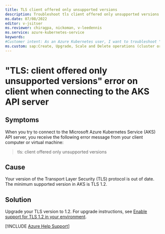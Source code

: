 ```yaml
---
title: TLS client offered only unsupported versions
description: Troubleshoot tls client offered only unsupported versions error messages from the client when connecting to the Azure Kubernetes Service (AKS) API server.
ms.date: 07/08/2022
editor: v-jsitser
ms.reviewer: chiragpa, nickoman, v-leedennis
ms.service: azure-kubernetes-service
keywords:
#Customer intent: As an Azure Kubernetes user, I want to troubleshoot "tls: client offered only unsupported versions" error messages from my client computer or virtual machine so that I can connect successfully to the Azure Kubernetes Service (AKS) API server.
ms.custom: sap:Create, Upgrade, Scale and Delete operations (cluster or nodepool)
---
```

# "TLS: client offered only unsupported versions" error on client when connecting to the AKS API server

## Symptoms

When you try to connect to the Microsoft Azure Kubernetes Service (AKS) API server, you receive the following error message from your client computer or virtual machine:

> tls: client offered only unsupported versions

## Cause

Your version of the Transport Layer Security (TLS) protocol is out of date. The minimum supported version in AKS is TLS 1.2.

## Solution

Upgrade your TLS version to 1.2. For upgrade instructions, see [Enable support for TLS 1.2 in your environment](../entra-id/ad-dmn-services/enable-support-tls-environment.md).

[!INCLUDE [Azure Help Support](../../../includes/azure-help-support.md)]
